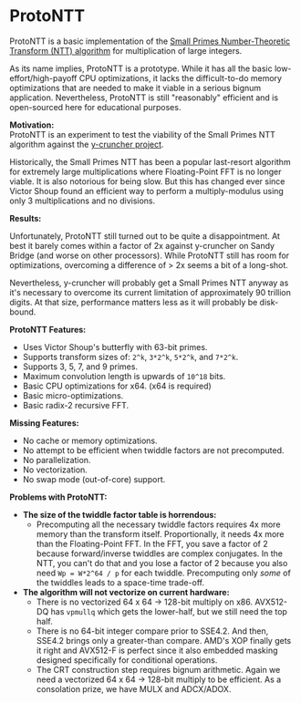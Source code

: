 ProtoNTT
========

ProtoNTT is a basic implementation of the [Small Primes Number-Theoretic Transform (NTT) algorithm](http://www.apfloat.org/ntt.html) for multiplication of large integers.

As its name implies, ProtoNTT is a prototype. While it has all the basic low-effort/high-payoff CPU optimizations, it lacks the difficult-to-do memory optimizations that are needed to make it viable in a serious bignum application. Nevertheless, ProtoNTT is still "reasonably" efficient and is open-sourced here for educational purposes.

**Motivation:**<br>
ProtoNTT is an experiment to test the viability of the Small Primes NTT algorithm against the [y-cruncher project](http://www.numberworld.org/y-cruncher/).

Historically, the Small Primes NTT has been a popular last-resort algorithm for extremely large multiplications where Floating-Point FFT is no longer viable. It is also notorious for being slow. But this has changed ever since Victor Shoup found an efficient way to perform a multiply-modulus using only 3 multiplications and no divisions.

**Results:**<br>

Unfortunately, ProtoNTT still turned out to be quite a disappointment. At best it barely comes within a factor of 2x against y-cruncher on Sandy Bridge (and worse on other processors). While ProtoNTT still has room for optimizations, overcoming a difference of > 2x seems a bit of a long-shot.

Nevertheless, y-cruncher will probably get a Small Primes NTT anyway as it's necessary to overcome its current limitation of approximately 90 trillion digits. At that size, performance matters less as it will probably be disk-bound.

**ProtoNTT Features:**<br>
 - Uses Victor Shoup's butterfly with 63-bit primes.
 - Supports transform sizes of: `2^k`, `3*2^k`, `5*2^k`, and `7*2^k`.
 - Supports 3, 5, 7, and 9 primes.
 - Maximum convolution length is upwards of `10^18` bits.
 - Basic CPU optimizations for x64. (x64 is required)
 - Basic micro-optimizations.
 - Basic radix-2 recursive FFT.

**Missing Features:**
 - No cache or memory optimizations.
 - No attempt to be efficient when twiddle factors are not precomputed.
 - No parallelization.
 - No vectorization.
 - No swap mode (out-of-core) support.

**Problems with ProtoNTT:**
 - **The size of the twiddle factor table is horrendous:**
     - Precomputing all the necessary twiddle factors requires 4x more memory than the transform itself. Proportionally, it needs 4x more than the Floating-Point FFT. In the FFT, you save a factor of 2 because forward/inverse twiddles are complex conjugates. In the NTT, you can't do that and you lose a factor of 2 because you also need `Wp = W*2^64 / p` for each twiddle. Precomputing only *some* of the twiddles leads to a space-time trade-off.
 - **The algorithm will not vectorize on current hardware:**
     - There is no vectorized 64 x 64 -> 128-bit multiply on x86. AVX512-DQ has `vpmullq` which gets the lower-half, but we still need the top half.
     - There is no 64-bit integer compare prior to SSE4.2. And then, SSE4.2 brings only a greater-than compare. AMD's XOP finally gets it right and AVX512-F is perfect since it also embedded masking designed specifically for conditional operations.
     - The CRT construction step requires bignum arithmetic. Again we need a vectorized 64 x 64 -> 128-bit multiply to be efficient. As a consolation prize, we have MULX and ADCX/ADOX.
 

